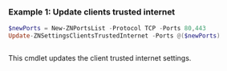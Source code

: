 ### Example 1: Update clients trusted internet
```powershell
$newPorts = New-ZNPortsList -Protocol TCP -Ports 80,443
Update-ZNSettingsClientsTrustedInternet -Ports @($newPorts)
```

```output

```

This cmdlet updates the client trusted internet settings.
